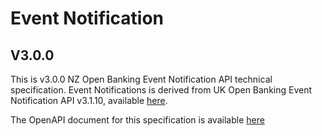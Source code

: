 # Event Notification

## V3.0.0

This is v3.0.0 NZ Open Banking Event Notification API technical specification.  Event Notifications is derived from UK Open Banking Event Notification API v3.1.10, available [here](https://openbankinguk.github.io/read-write-api-site3/v3.1.10/profiles/event-notification-api-profile.html).

The OpenAPI document for this specification is available [here](event-notification-openapi.yaml)
